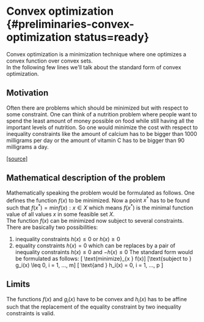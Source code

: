 # Convex optimization {#preliminaries-convex-optimization status=ready}

Convex optimization is a minimization technique where one optimizes a convex function over convex sets.  
In the following few lines we'll talk about the standard form of convex optimization.  

## Motivation
Often there are problems which should be minimized but with respect to some constraint.
One can think of a nutrition problem where people want to spend the least amount of money possible on food while still having all the important levels of nutrition. So one would minimize the cost with respect to inequality constraints like the amount of calcium has to be bigger than 1000 milligrams per day or the amount of vitamin C has to be bigger than 90 milligrams a day.

[ [source] ](https://jeremykun.com/2014/06/02/linear-programming-and-the-most-affordable-healthy-diet-part-1/)

## Mathematical description of the problem
Mathematically speaking the problem would be formulated as follows.
One defines the function $f(x)$ to be minimized. Now a point $x^*$ has to be found such that $f(x^* )=\text{min}{f(x): x \in X}$ which means $f(x^* )$ is the minimal function value of all values $x$ in some feasible set $X$.  
The function $f(x)$ can be minimized now subject to several constraints.  
There are basically two possibilities:
1. inequality constraints $h(x) \leq 0$ or $h(x) \geq 0$
2. equality constraints $h(x) = 0$ which can be replaces by a pair of inequality constraints $h(x) \leq 0$ and $-h(x) \leq 0$
The standard form would be formulated as follows:
\[ \text{minimize}_{x } f(x)\]
\[\text{subject to } g_i(x) \leq 0, i = 1, ..., m\]
\[ \text{and } h_i(x) = 0, i = 1, ..., p \]


## Limits
The functions $f(x)$ and $g_i(x)$ have to be convex and $h_i(x)$ has to be affine such that the replacement of the equality constraint by two inequality constraints is valid.
